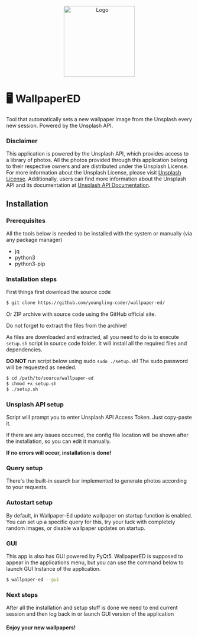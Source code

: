 <p align="center">
  <img width=192 src="https://github.com/youngling-coder/wallpaper-ed/assets/142408709/1fd235db-ad18-4ae5-bbd1-7747650b57a8" alt="Logo"/>
</p>

# 🖥️ WallpaperED

Tool that automatically sets a new wallpaper image from the Unsplash every new session. Powered by the Unsplash API.

### Disclaimer

This application is powered by the Unsplash API, which provides access to a library of photos. All the photos provided through this application belong to their respective owners and are distributed under the Unsplash License. For more information about the Unsplash License, please visit [Unsplash License](https://unsplash.com/license
). Additionally, users can find more information about the Unsplash API and its documentation at [Unsplash API Documentation](https://unsplash.com/documentation
).

## Installation

### Prerequisites

All the tools below is needed to be installed with the system or manually (via any package manager)
- jq
- python3
- python3-pip

### Installation steps

First things first download the source code

```sh
$ git clone https://github.com/youngling-coder/wallpaper-ed/
```

Or ZIP archive with source code using the GitHub official site.

Do not forget to extract the files from the archive!

As files are downloaded and extracted, all you need to do is to execute ```setup.sh``` script in source code folder. It will install all the required files and dependencies.


**DO NOT** run script below using sudo ```sudo ./setup.sh```! The sudo password will be requested as needed.
```sh
$ cd /path/to/source/wallpaper-ed
$ chmod +x setup.sh
$ ./setup.sh
```
### Unsplash API setup
Script will prompt you to enter Unsplash API Access Token. Just copy-paste it.

If there are any issues occurred, the config file location will be shown after the installation, so you can edit it manually.

**If no errors will occur, installation is done!**

### Query setup

There's the built-in search bar implemented to generate photos according to your requests.
### Autostart setup

By default, in Wallpaper-Ed  update wallpaper on startup function is enabled. You can set up a specific query for this, try your luck with completely random images, or disable wallpaper updates on startup.
### GUI

This app is also has GUI powered by PyQt5. WallpaperED is supposed to appear in the applications menu,
but you can use the command below to launch GUI Instance of the application.

```sh
$ wallpaper-ed --gui
```

### Next steps

After all the installation and setup stuff is done we need to end current session and then log back in or launch GUI version of the application

#### Enjoy your new wallpapers!
